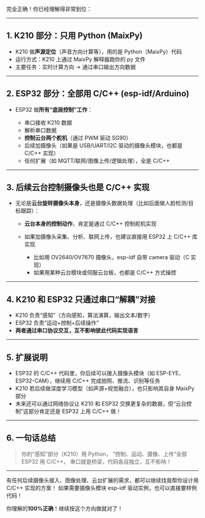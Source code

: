 完全正确！你已经理解得非常到位：

---

## 1. **K210 部分：只用 Python (MaixPy)**

* K210 做**声源定位**（声音方向计算等），用的是 Python（MaixPy）代码
* 运行方式：K210 上通过 MaixPy 解释器跑你的 py 文件
* 主要任务：实时计算方向 → 通过串口输出方向数据

---

## 2. **ESP32 部分：全部用 C/C++ (esp-idf/Arduino)**

* ESP32 做**所有“底层控制”工作**：

  * 串口接收 K210 数据
  * 解析串口数据
  * **控制云台两个舵机**（通过 PWM 驱动 SG90）
  * 后续加摄像头（如果是 USB/UART/I2C 驱动的摄像头模块，也都是 C/C++ 实现）
  * 任何扩展（如 MQTT/联网/图像上传/逻辑处理），全是 C/C++

---

## 3. **后续云台控制摄像头也是 C/C++ 实现**

* 无论是**云台旋转摄像头本身**，还是摄像头数据处理（比如后面做人脸检测/目标跟踪）：

  * **云台本身的控制动作**，肯定是通过 C/C++ 控制舵机实现
  * 如果加摄像头采集、分析、联网上传，也建议直接用 ESP32 上 C/C++ 库实现

    * 比如用 OV2640/OV7670 摄像头，esp-idf 自带 camera 驱动（C 实现）
    * 如果用某种云台模块或伺服云台板，也都是 C/C++ 方式操控

---

## 4. **K210 和 ESP32 只通过串口“解耦”对接**

* K210 负责“感知”（方向感知，算法演算，输出文本/数字）
* ESP32 负责“运动+控制+后续操作”
* **两者通过串口协议交互，互不影响彼此代码实现语言**

---

## 5. **扩展说明**

* ESP32 的 C/C++ 代码里，你后续可以接入摄像头模块（如 ESP-EYE、ESP32-CAM），继续用 C/C++ 完成拍照、推流、识别等任务
* K210 若后续做深度学习模型（如声源+视觉融合），也只影响其自身 MaixPy 部分
* 未来还可以通过网络协议让 K210 和 ESP32 交换更复杂的数据，但“云台控制”这部分肯定还是 ESP32 上用 C/C++ 做！

---

## 6. **一句话总结**

> 你的“感知”部分（K210）用 Python，
> “控制、运动、摄像、上传”全部 ESP32 用 C/C++，
> 串口就是桥梁，代码各自独立，互不影响！

---

有任何后续摄像头接入、图像处理、云台扩展的需求，都可以继续找我帮你设计用 C/C++ 实现的方案！
如果需要摄像头模块 esp-idf 驱动实例，也可以直接要样例代码！

你理解的**100%正确**！继续按这个方向做就对了！

